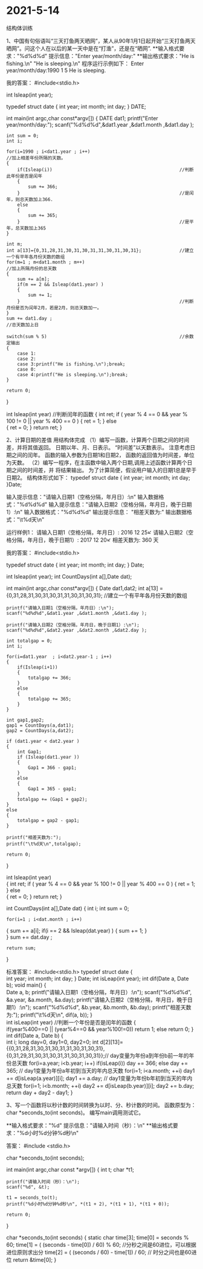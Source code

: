 # 2021-5-14
结构体训练

1、中国有句俗语叫“三天打鱼两天晒网”，某人从90年1月1日起开始“三天打鱼两天晒网”。问这个人在以后的某一天中是在“打渔”，还是在“晒网”.
**输入格式要求："%d%d%d" 提示信息："Enter year/month/day:"
**输出格式要求："He is fishing.\n" "He is sleeping.\n"
程序运行示例如下：
Enter year/month/day:1990 1 5
He is sleeping.

我的答案：
#include<stdio.h>

int Isleap(int year);

typedef struct date {
	int year;
	int month;
	int day;
} DATE; 

int main(int argc,char const*argv[])
{
	DATE dat1;
	printf("Enter year/month/day:");
	scanf("%d%d%d",&dat1.year ,&dat1.month ,&dat1.day );
	
	int sum = 0;
	int i;
	 
	for(i=1990 ; i<dat1.year ; i++)											//加上相差年份所隔的天数。 
	{
		if(Isleap(i))												//判断此年份是否是闰年 
		{
			sum += 366;
		}															//是闰年，则总天数加上366. 
		else
		{
			sum += 365;
		}															//是平年，总天数加上365 
	}
	
	int m;
	int a[13]={0,31,28,31,30,31,30,31,31,30,31,30,31};				//建立一个有平年各月份天数的数组
	for(m=1 ; m<dat1.month ; m++)											//加上所隔月份的总天数 
	{
		sum += a[m];
		if(m == 2 && Isleap(dat1.year) ) 
		{
			sum += 1;
		}															//判断月份是否为闰年2月，若是2月，则总天数加一。
	}
	sum += dat1.day ;														//总天数加上日 
	
	switch(sum % 5)													//余数定输出 
	{
		case 1:
		case 2:
		case 3:printf("He is fishing.\n");break;
		case 0:
		case 4:printf("He is sleeping.\n");break;		
	}
	
	return 0;
}

int Isleap(int year)													//判断闰年的函数 
{
	int ret;
	if ( year % 4 == 0 && year % 100 != 0 || year % 400 == 0 )
	{
		ret = 1;
	}
	else  
	{
		ret = 0;
	}
	return ret;
}

2、计算日期的差值 用结构体完成
（1）编写一函数，计算两个日期之间的时间差，并将其值返回。
日期以年、月、日表示。
“时间差”以天数表示。
注意考虑日期之间的闰年。
函数的输入参数为日期1和日期2，
函数的返回值为时间差，单位为天数。
（2）编写一程序，在主函数中输入两个日期,调用上述函数计算两个日期之间的时间差，并
将结果输出。
为了计算简便，假设用户输入的日期1总是早于日期2。
结构体形式如下：
typedef struct date
{
int year;
int month;
int day;
}Date;

输入提示信息："请输入日期1（空格分隔，年月日）:\n"
输入数据格式："%d%d%d"
输入提示信息："请输入日期2（空格分隔，年月日，晚于日期1）:\n"
输入数据格式："%d%d%d"
输出提示信息： "相差天数为:"
输出数据格式："\t%d天\n"

运行样例1：
请输入日期1（空格分隔，年月日）:
2016 12 25↙
请输入日期2（空格分隔，年月日，晚于日期1）:
2017 12 20↙
相差天数为: 360 天

我的答案：
#include<stdio.h>

typedef struct date
{
	int year;
	int month;
	int day;
} Date;

int Isleap(int year);
int CountDays(int a[],Date dat);

int main(int argc,char const*argv[])
{
	Date dat1,dat2;
	int a[13] = {0,31,28,31,30,31,30,31,31,30,31,30,31};				//建立一个有平年各月份天数的数组
	
	printf("请输入日期1（空格分隔，年月日）:\n");
	scanf("%d%d%d",&dat1.year ,&dat1.month ,&dat1.day );
	
	printf("请输入日期2（空格分隔，年月日，晚于日期1）:\n");
	scanf("%d%d%d",&dat2.year ,&dat2.month ,&dat2.day );	

	int totalgap = 0;
	int i;
	 
	for(i=dat1.year  ; i<dat2.year-1 ; i++)											
	{
		if(Isleap(i+1))												
		{
			totalgap += 366;
		}														
		else
		{
			totalgap += 365;
		}													
	}
	
	int gap1,gap2;
	gap1 = CountDays(a,dat1);
	gap2 = CountDays(a,dat2);	
	
	if (dat1.year < dat2.year )
	{
		int Gap1;
		if (Isleap(dat1.year ))
		{
			Gap1 = 366 - gap1; 
		}
		else
		{
			Gap1 = 365 - gap1;
		}
		totalgap += (Gap1 + gap2);
	}
	else
	{
		totalgap = gap2 - gap1;
	}												 
	
	printf("相差天数为:");
	printf("\t%d天\n",totalgap);
	
	return 0;
}

int Isleap(int year)													 
{
	int ret;
	if ( year % 4 == 0 && year % 100 != 0 || year % 400 == 0 )
	{
		ret = 1;
	}
	else  
	{
		ret = 0;
	}
	return ret;
}

int CountDays(int a[],Date dat)
{
	int i;
	int sum = 0;
	
	for(i=1 ; i<dat.month ; i++)
  {
		sum += a[i];
		if(i == 2 && Isleap(dat.year) ) 
		{
			sum += 1;
		}															
	}
	sum += dat.day ;
	
	return sum;
}

标准答案：
#include<stdio.h>
typedef struct date
{                    
int year;
int month;
int day;
}                    Date;
int isLeap(int year);
int dif(Date a, Date b);
void main()
{                    
Date a, b;
printf("请输入日期1（空格分隔，年月日）:\n");
scanf("%d%d%d", &a.year, &a.month, &a.day);
printf("请输入日期2（空格分隔，年月日，晚于日期1）:\n");
scanf("%d%d%d", &b.year, &b.month, &b.day);
printf("相差天数为:");
printf("\t%d天\n", dif(a, b));
}                    
int isLeap(int year) //判断一个年份是否是闰年的函数
{                    
if(year%400==0 || (year%4==0 && year%100!=0))
return 1;
else
return 0;
}                    
int dif(Date a, Date b)
{                    
int i;
long day=0, day1=0, day2=0;
int d[2][13]={{0,31,28,31,30,31,30,31,31,30,31,30,31},{0,31,29,31,30,31,30,31,31,30,31,30,31}};// day变量为年份a到年份b前一年的年份总天数
for(i=a.year; i<b.year; i++)
if(isLeap(i))
day += 366;
else
day += 365;
// day1变量为年份a年初到当天的年内总天数
for(i=1; i<a.month; ++i)
day1 += d[isLeap(a.year)][i];
day1 += a.day;
// day1变量为年份b年初到当天的年内总天数
for(i=1; i<b.month; ++i)
day2 += d[isLeap(b.year)][i];
day2 += b.day;
return day + day2 - day1;
}

3、写一个函数将以秒计数的时间转换为以时、分、秒计数的时间。
函数原型为：char *seconds_to(int seconds)。
编写main调用测试它。

**输入格式要求："%d" 提示信息："请输入时间（秒）：\n"
**输出格式要求："%d小时%d分钟%d秒\n"

答案：
#include <stdio.h>

char *seconds_to(int seconds);

int main(int argc,char const *argv[])
{
    int t;
    char *t1;
    
    printf("请输入时间（秒）：\n");
    scanf("%d", &t);
    
	t1 = seconds_to(t);
    printf("%d小时%d分钟%d秒\n", *(t1 + 2), *(t1 + 1), *(t1 + 0));
    
	return 0;
}

char *seconds_to(int seconds)
{
    static char time[3];
    time[0] = seconds % 60;
    time[1] = ( (seconds - time[0]) / 60) % 60;	//分秒之间是60进位，可以根据进位原则求出分
    time[2] = ( (seconds / 60) - time[1]) / 60;	// 时分之间也是60进位
    return &time[0];
}
